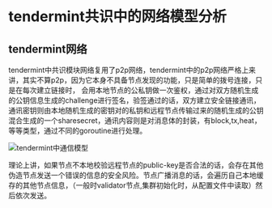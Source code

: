 # tendermint共识中的网络模型分析

## tendermint网络
tendermint中共识模块网络复用了p2p网络，tendermint中的p2p网络严格上来讲，其实不算p2p，因为它本身不具备节点发现的功能，只是简单的拨号连接，只是在每次建立链接时，
会用本地节点的公私钥做一次鉴权，通过对双方随机生成的公钥信息生成的challenge进行签名，验签通过的话，双方建立安全链接通讯，通讯密钥则由本地随机生成的密钥对的私钥和远程节点传输过来的随机生成的公钥混合生成的一个sharesecret，通讯内容则是对消息体的封装，有block,tx,heat，等等类型，通过不同的goroutine进行处理。

![tendermint中通信模型](../../resources/secretcon.png)

理论上讲，如果节点不本地校验远程节点的public-key是否合法的话，会存在其他伪造节点发送一个错误的信息的安全风险。节点广播消息的话，会遍历自己本地缓存的其他节点信息，（一般时validator节点,集群初始化时，从配置文件中读取）然后依次发送。

